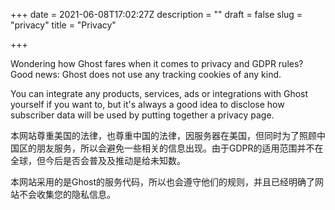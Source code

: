 +++
date = 2021-06-08T17:02:27Z
description = ""
draft = false
slug = "privacy"
title = "Privacy"

+++


Wondering how Ghost fares when it comes to privacy and GDPR rules? Good news: Ghost does not use any tracking cookies of any kind.

You can integrate any products, services, ads or integrations with Ghost yourself if you want to, but it's always a good idea to disclose how subscriber data will be used by putting together a privacy page.

本网站尊重美国的法律，也尊重中国的法律，因服务器在美国，但同时为了照顾中国区的朋友服务，所以会避免一些相关的信息出现。由于GDPR的适用范围并不在全球，但今后是否会普及及推动是给未知数。

本网站采用的是Ghost的服务代码，所以也会遵守他们的规则，并且已经明确了网站不会收集您的隐私信息。